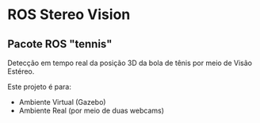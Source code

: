 # ROS Stereo Vision
## Pacote ROS "tennis"

Detecção em tempo real da posição 3D da bola de tênis por meio de Visão Estéreo.

Este projeto é para:

- Ambiente Virtual (Gazebo)
- Ambiente Real (por meio de duas webcams)
